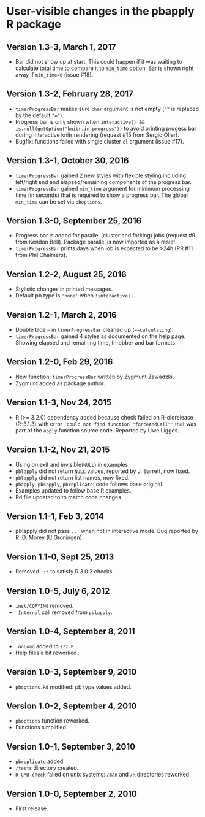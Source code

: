 # User-visible changes in the pbapply R package

## Version 1.3-3, March 1, 2017

* Bar did not show up at start. This could happen if 
  it was waiting to calculate total time to compare it
  to `min_time` option. Bar is shown right away if  `min_time=0` 
  (issue #18).

## Version 1.3-2, February 28, 2017

* `timerProgressBar` makes sure `char` argument is not empty
  (`""` is replaced by the default `"="`).
* Progress bar is only shown when
  `interactive() && is.null(getOption("knitr.in.progress"))`
  to avoid printing progess bar during interactive knitr rendering
  (request #15 from Sergio Oller).
* Bugfix: functions failed with single cluster `cl` argument (issue #17).

## Version 1.3-1, October 30, 2016

* `timerProgressBar` gained 2 new styles with flexible styling including
  left/right end and elapsed/remaining components of the progress bar.
* `timerProgressBar` gained `min_time` argument for minimum processing time
  (in seconds) that is required to show a progress bar.
  The global `min_time` can be set via `pboptions`.

## Version 1.3-0, September 25, 2016

* Progress bar is added for parallel (cluster and forking) jobs
(request #9 from Kendon Bell).
  Package parallel is now imported as a result.
* `timerProgressBar` prints days when job is expected to be >24h
(PR #11 from Phil Chalmers).

## Version 1.2-2, August 25, 2016

* Stylistic changes in printed messages.
* Default pb type is `'none'` when `!interactive()`.

## Version 1.2-1, March 2, 2016

* Double tilde `~` in `timerProgressBar` cleaned up (`~~calculating`).
* `timerProgressBar` gained 4 styles as documented on the help page.
  Showing elapsed and remaining time, throbber and bar formats.

## Version 1.2-0, Feb 29, 2016

* New function: `timerProgressBar` written by Zygmunt Zawadzki.
* Zygmunt added as package author.

## Version 1.1-3, Nov 24, 2015

* R (>= 3.2.0) dependency added because check
  failed on R-oldrelease (R-3.1.3) with error
  `'could not find function "forceAndCall"'`
  that was part of the `apply` function source code.
  Reported by Uwe Ligges.

## Version 1.1-2, Nov 21, 2015

* Using on.exit and invisible(`NULL`) in examples.
* `pblapply` did not return `NULL` values, reported by
  J. Barrett, now fixed.
* `pblapply` did not return list names, now fixed.
* `pbapply`, `pbsapply`, `pbreplicate`: code follows base original.
* Examples updated to follow base R examples.
* Rd file updated to to match code changes.

## Version 1.1-1, Feb 3, 2014

* pblapply did not pass `...` when not in interactive mode.
  Bug reported by R. D. Morey (U Groningen).

## Version 1.1-0, Sept 25, 2013

* Removed `:::` to satisfy R 3.0.2 checks.

## Version 1.0-5, July 6, 2012

* `inst/COPYING` removed.
* `.Internal` call removed from `pblapply`.

## Version 1.0-4, September 8, 2011

* `.onLoad` added to `zzz.R`
* Help files a bit reworked.

## Version 1.0-3, September 9, 2010

* `pboptions.Rd` modified: pb type values added.

## Version 1.0-2, September 4, 2010

* `pboptions` function reworked.
* Functions simplified.

## Version 1.0-1, September 3, 2010

* `pbreplicate` added.
* `/tests` directory created.
* `R CMD check` failed on unix systems:
  `/man` and `/R` directories reworked.

## Version 1.0-0, September 2, 2010

* First release.

